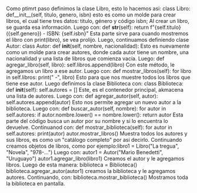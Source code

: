Como ptimrt paso definimos la clase Libro, esto lo hacemos asi: 
class Libro:
    def__init__(self, titulo, genero, isbn)
esto es como un molde para crear libros, el cual tiene tres datos: titulo, género y código isbn; Al crear un libro, se guarda esa información.
Luego con:
    def __str__(self):
        return f"{self.titulo} ({self.genero}) - ISBN: {self.isbn}"
Esta parte sirve para cuando mostremos el libro con print(libro), se vea prolijo.
Luego, continuamos definiendo clase Autor: class Autor:
    def __init__(self, nombre, nacionalidad):
Esto es nuevamente como un molde para crear autores, donde cada autor tiene un nombre, una nacionalidad y una lista de libros que comienza vacía.
Luego:     def agregar_libro(self, libro):
        self.libros.append(libro)
Con este método, le agregamos un libro a ese autor.
Luego con:     def mostrar_libros(self):
        for libro in self.libros:
            print(" -", libro)
Esto para que nos muestre todos los libros que tiene ese autor.
Luego definimos la clase Biblioteca con: class Biblioteca:
    def __init__(self):
        self.autores = []
Este, es el contenedor principal, akmacena una lista de autores.
Luego con:     def agregar_autor(self, autor):
        self.autores.append(autor)
Esto nos permite agregar un nuevo autor a la biblioteca.
Luego con:     def buscar_autor(self, nombre):
        for autor in self.autores:
            if autor.nombre.lower() == nombre.lower():
                return autor
Esta parte del código busca un autor por su nombre y si lo encuentra lo devuelve.
Continuanod con:     def mostrar_biblioteca(self):
        for autor in self.autores:
            print(autor)
            autor.mostrar_libros()
Muestra todos los autores y sus libros, es como un "catálogo completo" por asi decirlo.
Continuando creamos objetos de libros, como por ejemplo:libro1 = Libro("La tregua", "Novela", "978-...")
Luego con:  autor1 = Autor("Mario Benedetti", "Uruguayo")
autor1.agregar_libro(libro1)
Creamos el autor y le agregamos libros.
Luego de esta manera: biblioteca = Biblioteca()
biblioteca.agregar_autor(autor1)
creamos la biblioteca y le agregamos autores.
Continuando, con: biblioteca.mostrar_biblioteca()
Mostramos toda la biblioteca en pantalla.
                